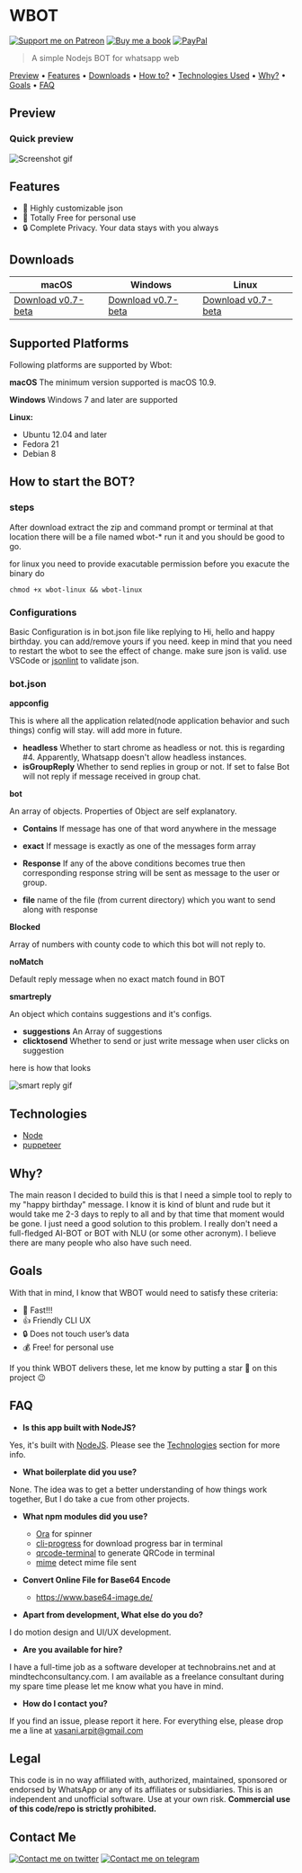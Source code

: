 # WBOT

 [![Support me on Patreon][badge_patreon]][patreon] [![Buy me a book][badge_amazon]][amazon] [![PayPal][badge_paypal]][paypal-donations] 


> A simple Nodejs BOT for whatsapp web

<a href="#preview">Preview</a> •
<a href="#features">Features</a> •
<a href="#downloads">Downloads</a> •
<a href="#how-to-start-the-bot">How to?</a> •
<a href="#technologies">Technologies Used</a> •
<a href="#why">Why?</a> •
<a href="#goals">Goals</a> •
<a href="#faq">FAQ</a>

## Preview

### Quick preview
![Screenshot gif](https://user-images.githubusercontent.com/6497827/58411958-1dcc8000-8093-11e9-8aeb-5747efe10266.gif)

<!---
### Full YouTube Video

[![Video thumbnail](https://img.youtube.com/vi/y7LAbdoNBJA/0.jpg)](https://www.youtube.com/watch?v=y7LAbdoNBJA)

-->

## Features

* 🎨 Highly customizable json
* 💯 Totally Free for personal use
* 🔒 Complete Privacy. Your data stays with you always

## Downloads

macOS | Windows | Linux
-----------------| ---| ---|
[Download v0.7-beta](https://github.com/vasani-arpit/WBOT/releases/download/v0.7-beta/wbot-mac-0.7.zip) | [Download v0.7-beta](https://github.com/vasani-arpit/WBOT/releases/download/v0.7-beta/wbot-linux-0.7.zip) | [Download v0.7-beta](https://github.com/vasani-arpit/WBOT/releases/download/v0.7-beta/wbot-win-0.7.zip)


## Supported Platforms
Following platforms are supported by Wbot:

**macOS**
The minimum version supported is macOS 10.9.

**Windows**
Windows 7 and later are supported

**Linux:**

- Ubuntu 12.04 and later
- Fedora 21
- Debian 8

## How to start the BOT?

### steps

After download extract the zip and command prompt or terminal at that location there will be a file named wbot-* run it and you should be good to go.

for linux you need to provide exacutable permission before you exacute the binary do
```
chmod +x wbot-linux && wbot-linux
```

### Configurations 

Basic Configuration is in bot.json file like replying to Hi, hello and happy birthday. you can add/remove yours if you need. keep in mind that you need to restart the wbot to see the effect of change. make sure json is valid. use VSCode or [jsonlint](https://jsonlint.com/) to validate json.

### bot.json 

**appconfig**

This is where all the application related(node application behavior and such things) config will stay. will add more in future.

- **headless** Whether to start chrome as headless or not. this is regarding #4. Apparently, Whatsapp doesn't allow headless instances.
- **isGroupReply** Whether to send replies in group or not. If set to false Bot will not reply if message received in group chat.

**bot**

An array of objects. Properties of Object are self explanatory. 

- **Contains** If message has one of that word anywhere in the message
- **exact** If message is exactly as one of the messages form array

- **Response** If any of the above conditions becomes true then corresponding response string will be sent as message to the user or group.

- **file** name of the file (from current directory) which you want to send along with response 

**Blocked**

Array of numbers with county code to which this bot will not reply to.

**noMatch**

Default reply message when no exact match found in BOT

**smartreply**

An object which contains suggestions and it's configs.

- **suggestions** An Array of suggestions
- **clicktosend** Whether to send or just write message when user clicks on suggestion

here is how that looks

![smart reply gif](https://user-images.githubusercontent.com/6497827/58412366-f1653380-8093-11e9-8427-1ca19235faed.gif)


## Technologies
* [Node](https://nodejs.org/en/)
* [puppeteer](https://github.com/GoogleChrome/puppeteer)


## Why?

The main reason I decided to build this is that I need a simple tool to reply to my "happy birthday" message. I know it is kind of blunt and rude but it would take me 2-3 days to reply to all and by that time that moment would be gone. I just need a good solution to this problem. I really don't need a full-fledged AI-BOT or BOT with NLU (or some other acronym). I believe there are many people who also have such need.

## Goals
With that in mind, I know that WBOT would need to satisfy these criteria:

* 🚀 Fast!!!
* 👍 Friendly CLI UX
* 🔒 Does not touch user’s data
* 💰 Free! for personal use

If you think WBOT delivers these, let me know by putting a star 🌟 on this project 😉


## FAQ

* **Is this app built with NodeJS?**

Yes, it's built with [NodeJS](https://nodejs.org/en/). Please see the [Technologies](#technologies) section for more info.

* **What boilerplate did you use?**

None. The idea was to get a better understanding of how things work together, But I do take a cue from other projects.

* **What npm modules did you use?**

  - [Ora](https://www.npmjs.com/package/ora) for spinner 
  - [cli-progress](https://www.npmjs.com/package/cli-progress) for download progress bar in terminal
  - [qrcode-terminal](https://www.npmjs.com/package/qrcode-terminal) to generate QRCode in terminal 
  - [mime](https://www.npmjs.com/package/mime) detect mime file sent

* **Convert Online File for Base64 Encode**

  - https://www.base64-image.de/ 

* **Apart from development, What else do you do?**

I do motion design and UI/UX development.

* **Are you available for hire?**

I have a full-time job as a software developer at technobrains.net and at mindtechconsultancy.com. I am available as a freelance consultant during my spare time please let me know what you have in mind.

* **How do I contact you?**

If you find an issue, please report it here. For everything else, please drop me a line at vasani.arpit@gmail.com


[badge_paypal]: https://user-images.githubusercontent.com/6497827/53698092-42032280-3dfe-11e9-8054-1597c62d344e.png
[badge_patreon]: https://user-images.githubusercontent.com/6497827/53698102-4af3f400-3dfe-11e9-9749-4104ceb6ea3c.png
[badge_amazon]: https://user-images.githubusercontent.com/6497827/53698105-51826b80-3dfe-11e9-9e63-b14ad6ad7c19.png
[twitter_logo]: https://user-images.githubusercontent.com/6497827/57843958-c30e6b00-77ec-11e9-97bd-dfbc800f96a9.png
[telegram_logo]: https://user-images.githubusercontent.com/6497827/57844175-2ac4b600-77ed-11e9-8488-f2d45efa7497.png

[patreon]: https://www.patreon.com/arpit_vasani
[amazon]: http://amzn.in/iCUjhKZ
[paypal-donations]: https://www.paypal.me/arpitvasani
[twitter]: https://twitter.com/ArpitVasani
[telegram]: http://t.me/Arpit_Vasani

## Legal
This code is in no way affiliated with, authorized, maintained, sponsored or endorsed by WhatsApp or any of its affiliates or subsidiaries. This is an independent and unofficial software. Use at your own risk. **Commercial use of this code/repo is strictly prohibited.**

## Contact Me

[![Contact me on twitter][twitter_logo]][twitter]
[![Contact me on telegram][telegram_logo]][telegram]
